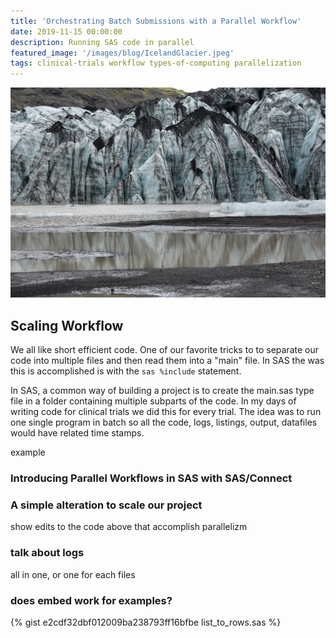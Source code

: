 ```yaml
---
title: 'Orchestrating Batch Submissions with a Parallel Workflow'
date: 2019-11-15 00:00:00
description: Running SAS code in parallel
featured_image: '/images/blog/IcelandGlacier.jpeg'
tags: clinical-trials workflow types-of-computing parallelization
---
```


![](/images/blog/IcelandGlacier.jpeg)

## Scaling Workflow
We all like short efficient code.  One of our favorite tricks to to separate our code into multiple files and then read them into a "main" file.  In SAS the was this is accomplished is with the ```sas %include``` statement.  

In SAS, a common way of building a project is to create the main.sas type file in a folder containing multiple subparts of the code.  In my days of writing code for clinical trials we did this for every trial. The idea was to run one single program in batch so all the code, logs, listings, output, datafiles would have related time stamps.  

example

### Introducing Parallel Workflows in SAS with SAS/Connect

### A simple alteration to scale our project

show edits to the code above that accomplish parallelizm

### talk about logs
all in one, or one for each files

### does embed work for examples?

{% gist e2cdf32dbf012009ba238793ff16bfbe list_to_rows.sas %}
